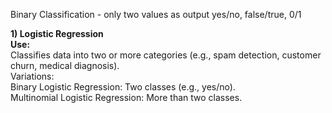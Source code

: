 Binary Classification - only two values as output yes/no, false/true, 0/1

**1) Logistic Regression**  
  **Use:**  
     Classifies data into two or more categories (e.g., spam detection, customer churn, medical diagnosis).  
  Variations:  
     Binary Logistic Regression: Two classes (e.g., yes/no).  
     Multinomial Logistic Regression: More than two classes.
